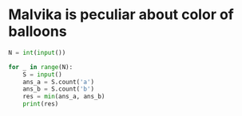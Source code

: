 # Malvika is peculiar about color of balloons

```python
N = int(input())

for _ in range(N):
    S = input()
    ans_a = S.count('a')
    ans_b = S.count('b')
    res = min(ans_a, ans_b)
    print(res)
```

